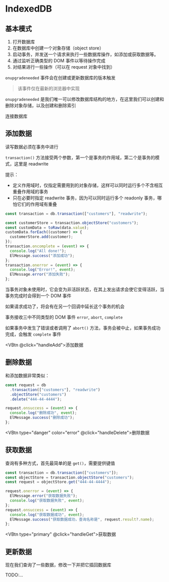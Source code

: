 # IndexedDB

## 基本模式

1. 打开数据库
2. 在数据库中创建一个对象存储（object store）
3. 启动事务，并发送一个请求来执行一些数据库操作，如添加或获取数据等。
4. 通过监听正确类型的 DOM 事件以等待操作完成
5. 对结果进行一些操作（可以在 request 对象中找到）

<script setup lang="ts">
import {db, data, headers, handleOpen, handleAdd, handleDelete, handleGet} from './index'
</script>

<VDivider />

`onupgradeneeded` 事件会在创建或更新数据库的版本触发

> 该事件仅在最新的浏览器中实现

`onupgradeneeded` 是我们唯一可以修改数据库结构的地方，在这里我们可以创建和删除对象存储，以及创建和删除索引

<VCard elevation='8'>
  <VAlert   
    border="start"
    closable
    :type="!db? 'warning' :'success'"
    :variant="!db? 'outlined':'elevated'"
    :title="!db? '未连接数据库': '已连接数据库'"
  />

  <template v-if="db">
    <h3>内存数据</h3>
    <VDataTable :items="data" :headers>
    </VDataTable>
  </template>
  <VBtn v-if="!db" type="primary" @click="handleOpen">
    连接数据库
  </VBtn>
</VCard>

## 添加数据

读写数据必须在事务中进行

`transaction()` 方法接受两个参数，第一个是事务的作用域，第二个是事务的模式，这里是 readwrite

提示：

- 定义作用域时，仅指定需要用到的对象存储，这样可以同时运行多个不含相互重叠作用域的事务
- 只在必要时指定 readwrite 事务，因为可以同时运行多个 readonly 事务，哪怕它们的作用域有重叠

```js
const transaction = db.transaction(["customers"], "readwrite");

const customerStore = transaction.objectStore("customers");
const customData = toRaw(data.value);
customData.forEach((customer) => {
  customerStore.add(customer);
});
transaction.oncomplete = (event) => {
  console.log("All done!");
  ElMessage.success("添加成功");
};
transaction.onerror = (event) => {
  console.log("Error!", event);
  ElMessage.error("添加失败");
};
```

当事务对象未使用时，它会变为非活跃状态，在其上发出请求会使它变得活跃，当事务完成时会得到一个 DOM 事件

如果请求成功了，将会有在另一个回调中延长这个事务的机会

事务接收三中不同类型的 DOM 事件 `error`, `abort`, `complete`

如果事务中发生了错误或者调用了 `abort()` 方法，事务会被中止，如果事务成功完成，会触发 `complete` 事件

<VBtn @click="handleAdd">添加数据</VBtn>

## 删除数据

和添加数据非常类似：

```js
const request = db
  .transaction(["customers"], "readwrite")
  .objectStore("customers")
  .delete("444-44-4444");

request.onsuccess = (event) => {
  console.log("删除成功", event);
  ElMessage.success("删除成功");
};
```

<VBtn type="danger" color="error" @click="handleDelete">删除数据</VBtn>

## 获取数据

查询有多种方式，首先最简单的是 `get()`，需要提供键值

```js
const transaction = db.transaction(["customers"]);
const objectStore = transaction.objectStore("customers");
const request = objectStore.get("444-44-4444");

request.onerror = (event) => {
  ElMessage.error("获取数据失败");
  console.log("获取数据失败", event);
};
request.onsuccess = (event) => {
  console.log("获取数据成功", event);
  ElMessage.success("获取数据成功，查询名称是", request.result?.name);
};
```

<VBtn type="primary" @click="handleGet">获取数据</VBtn>

## 更新数据

现在我们查询了一些数据，修改一下并把它插回数据库

TODO:...
